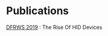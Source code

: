 # Publications

[DFRWS 2019](https://www.dfrws.org/conferences/dfrws-eu-2019/schedule/program-0) : The Rise Of HID Devices
